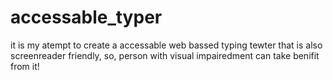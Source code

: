 # accessable_typer
it is my atempt to create a accessable web bassed typing tewter that is also screenreader friendly, so, person with visual impairedment can take benifit from it!
